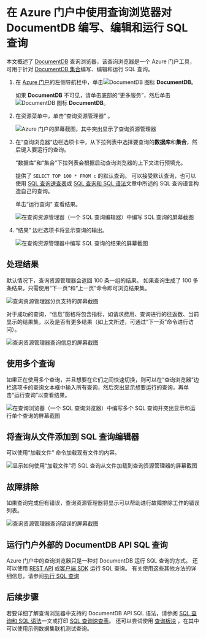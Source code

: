 <properties
    pageTitle="DocumentDB 门户工具：查询浏览器 | Azure"
    description="了解 DocumentDB 查询浏览器，它是 Azure 门户中的一个 SQL 查询编辑器，用于编写 SQL 查询并针对 DocumentDB 集合运行这些查询。"
    keywords="编写 SQL 查询, SQL 查询编辑器"
    services="documentdb"
    author="kirillg"
    manager="jhubbard"
    editor="monicar"
    documentationcenter="" />
<tags
    ms.assetid="ac378240-b11f-4522-ae9f-09da3a6f9c16"
    ms.service="documentdb"
    ms.workload="data-services"
    ms.tgt_pltfrm="na"
    ms.devlang="na"
    ms.topic="article"
    ms.date="02/10/2017"
    wacn.date="05/31/2017"
    ms.author="kirillg"
    ms.translationtype="Human Translation"
    ms.sourcegitcommit="4a18b6116e37e365e2d4c4e2d144d7588310292e"
    ms.openlocfilehash="5de8124569da23dc7272b768b2ae5d3607a387dc"
    ms.contentlocale="zh-cn"
    ms.lasthandoff="05/19/2017" />

# <a name="write-edit-and-run-sql-queries-for-azure-documentdb-using-query-explorer-in-the-azure-portal"></a>在 Azure 门户中使用查询浏览器对 DocumentDB 编写、编辑和运行 SQL 查询
本文概述了 [DocumentDB](/home/features/documentdb/) 查询浏览器，该查询浏览器是一个 Azure 门户工具，可用于针对 [DocumentDB 集合](/documentation/articles/documentdb-create-collection/)编写、编辑和运行 SQL 查询。

1. 在 [Azure 门户](https://portal.azure.cn)的左侧导航栏中，单击![DocumentDB 图标](./media/documentdb-query-collections-query-explorer/nosql-documentdb-portal-icon.png) **DocumentDB**。 

    如果 **DocumentDB** 不可见，请单击底部的“更多服务”，然后单击 ![DocumentDB 图标](./media/documentdb-query-collections-query-explorer/nosql-documentdb-portal-icon.png) **DocumentDB**。
2. 在资源菜单中，单击“查询资源管理器” 。 
   
    ![Azure 门户的屏幕截图，其中突出显示了查询资源管理器](./media/documentdb-query-collections-query-explorer/queryexplorercommand.png)
3. 在“查询浏览器”边栏选项卡中，从下拉列表中选择要查询的**数据库**和**集合**，然后键入要运行的查询。 
   
    “数据库”和“集合”下拉列表会根据启动查询浏览器的上下文进行预填充。 
   
    提供了 `SELECT TOP 100 * FROM c` 的默认查询。  可以接受默认查询，也可以使用 [SQL 查询速查表](/documentation/articles/documentdb-sql-query-cheat-sheet/)或 [SQL 查询和 SQL 语法](/documentation/articles/documentdb-sql-query/)文章中所述的 SQL 查询语言构造自己的查询。
   
    单击“运行查询”  查看结果。
   
    ![在查询资源管理器（一个 SQL 查询编辑器）中编写 SQL 查询的屏幕截图](./media/documentdb-query-collections-query-explorer/queryexplorerinitial.png)
4. “结果”  边栏选项卡将显示查询的输出。 
   
    ![在查询资源管理器中编写 SQL 查询的结果的屏幕截图](./media/documentdb-query-collections-query-explorer/queryresults1.png)

## <a name="work-with-results"></a>处理结果
默认情况下，查询资源管理器会返回 100 条一组的结果。  如果查询生成了 100 多条结果，只需使用“下一页”和“上一页”命令即可浏览结果集。

![查询资源管理器分页支持的屏幕截图](./media/documentdb-query-collections-query-explorer/queryresultspagination.png)

对于成功的查询，“信息”窗格将包含指标，如请求费用、查询进行的往返数、当前显示的结果集，以及是否有更多结果（如上文所述，可通过“下一页”命令进行访问）。

![查询资源管理器查询信息的屏幕截图](./media/documentdb-query-collections-query-explorer/queryinformation.png)

## <a name="use-multiple-queries"></a>使用多个查询
如果正在使用多个查询，并且想要在它们之间快速切换，则可以在“查询浏览器”边栏选项卡的查询文本框中输入所有查询，然后突出显示想要运行的查询，再单击“运行查询”以查看结果。

![在查询浏览器（一个 SQL 查询浏览器）中编写多个 SQL 查询并突出显示和运行单个查询的屏幕截图](./media/documentdb-query-collections-query-explorer/queryexplorerhighlightandrun.png)

## <a name="add-queries-from-a-file-into-the-sql-query-editor"></a>将查询从文件添加到 SQL 查询编辑器
可以使用“加载文件”  命令加载现有文件的内容。

![显示如何使用“加载文件”将 SQL 查询从文件加载到查询资源管理器的屏幕截图](./media/documentdb-query-collections-query-explorer/loadqueryfile.png)

## <a name="troubleshoot"></a>故障排除
如果查询完成但有错误，查询资源管理器将显示可以帮助进行故障排除工作的错误列表。

![查询资源管理器查询错误的屏幕截图](./media/documentdb-query-collections-query-explorer/queryerror.png)

## <a name="run-documentdb-api-sql-queries-outside-the-portal"></a>运行门户外部的 DocumentDB API SQL 查询
Azure 门户中的查询浏览器只是一种对 DocumentDB 运行 SQL 查询的方式。 还可以使用 [REST API](https://msdn.microsoft.com/zh-cn/library/azure/dn781481.aspx) 或[客户端 SDK](/documentation/articles/documentdb-sdk-dotnet/) 运行 SQL 查询。 有关使用这些其他方法的详细信息，请参阅[执行 SQL 查询](/documentation/articles/documentdb-sql-query/#ExecutingSqlQueries/)

## <a name="next-steps"></a>后续步骤
若要详细了解查询浏览器中支持的 DocumentDB API SQL 语法，请参阅 [SQL 查询和 SQL 语法](/documentation/articles/documentdb-sql-query/)一文或打印 [SQL 查询速查表](/documentation/articles/documentdb-sql-query-cheat-sheet/)。
还可以尝试使用 [查询板块](https://www.documentdb.com/sql/demo) ，在其中可以使用示例数据集联机测试查询。

<!---Update_Description: wording update -->